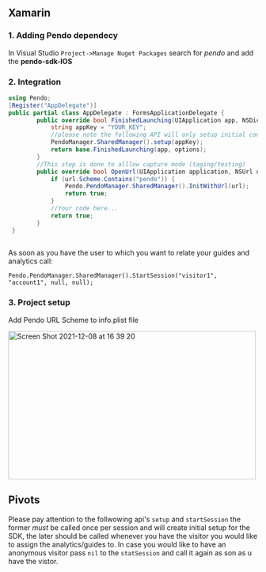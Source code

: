 
## Xamarin
### 1. Adding Pendo dependecy 
In Visual Studio `Project->Manage Nuget Packages` search for _pendo_ and add the **pendo-sdk-IOS**

### 2. Integration
```csharp
using Pendo;
[Register("AppDelegate")]
public partial class AppDelegate : FormsApplicationDelegate {
        public override bool FinishedLaunching(UIApplication app, NSDictionary options) {
            string appKey = "YOUR_KEY";
            //please note the following API will only setup initial configuartion, to start collect analytics use start session
            PendoManager.SharedManager().setup(appKey);
            return base.FinishedLaunching(app, options);
        }
        //This step is done to alllow capture mode (taging/testing)
        public override bool OpenUrl(UIApplication application, NSUrl url, string sourceApplication, NSObject annotation) {
            if (url.Scheme.Contains("pendo")) {
                Pendo.PendoManager.SharedManager().InitWithUrl(url);
                return true;
            }
            //Your code here...
            return true;
        }
 }
 
```
As soon as you have the user to which you want to relate your guides and analytics call:
```
Pendo.PendoManager.SharedManager().StartSession("visitor1", "account1", null, null);
```
### 3. Project setup
Add Pendo URL Scheme to info.plist file

<img alt="Screen Shot 2021-12-08 at 16 39 20" src="https://user-images.githubusercontent.com/56674958/145228026-f7a5af6c-33c9-4174-afc9-a0295dd6844e.png" width="500" height="300">

## Pivots
Please pay attention to the follwowing api's ``` setup ``` and ```startSession``` the former *must* be called once per session and will create initial setup for the SDK, the later should be called whenever you have the visitor you would like to assign the analytics/guides to. In case you would like to have an anonymous visitor pass ```nil``` to the ```statSession``` and call it again as son as u have the vistor. 

